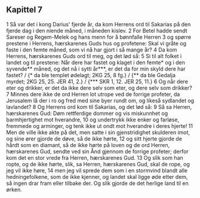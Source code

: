 ## Kapittel 7

1 Så var det i kong Darius' fjerde år, da kom Herrens ord til Sakarias på den fjerde dag i den niende måned, i måneden kislev.
2 For Betel hadde sendt Sareser og Regem-Melek og hans menn for å bønnfalle Herren
3 og spørre prestene i Herrens, hærskarenes Guds hus og profetene: Skal vi gråte og faste i den femte måned, som vi nå har gjort i så mange år?
4 Da kom Herrens, hærskarenes Guds ord til meg, og det lød så:
5 Si til alt folket i landet og til prestene: Når dere har fastet og klaget i den femte* og i den syvende** måned, og det nå i sytti år***, er det da for min skyld dere har fastet? / {* da ble templet ødelagt; 2KG 25, 8 fg.} / {** da ble Gedalja myrdet; 2KG 25, 25. JER 41, 2.} / {*** SKR 1, 12. JER 25, 11.}
6 Og når dere eter og drikker, er det da ikke dere selv som eter, og dere selv som drikker?
7 Minnes dere ikke de ord Herren lot utrope ved de forrige profeter, da Jerusalem lå der i ro og fred med sine byer rundt om, og likeså sydlandet og lavlandet?
8 Og Herrens ord kom til Sakarias, og det lød så:
9 Så sa Herren, hærskarenes Gud: Døm rettferdige dommer og vis miskunnhet og barmhjertighet mot hverandre,
10 og undertrykk ikke enker og farløse, fremmede og arminger, og tenk ikke ut ondt mot hverandre i deres hjerte!
11 Men de ville ikke akte på det, men satte i sin gjenstridighet skulderen imot, og sine ører gjorde de døve, så de ikke hørte,
12 og sitt hjerte gjorde de hårdt som en diamant, så de ikke hørte på loven og de ord Herren, hærskarenes Gud, sendte ved sin Ånd gjennom de forrige profeter; derfor kom det en stor vrede fra Herren, hærskarenes Gud.
13 Og slik som han ropte, og de ikke hørte, slik, sa Herren, hærskarenes Gud, skal de rope, og jeg vil ikke høre,
14 men jeg vil sprede dem som i en stormvind blandt alle hedningefolkene, som de ikke kjenner, og landet skal ligge øde etter dem, så ingen drar fram eller tilbake der. Og slik gjorde de det herlige land til en ørken.

